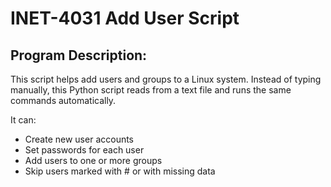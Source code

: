# INET-4031 Add User Script

## Program Description:
This script helps add users and groups to a Linux system.
Instead of typing manually, this Python script reads from a text file and runs the same commands automatically.

It can:
- Create new user accounts
- Set passwords for each user
- Add users to one or more groups
- Skip users marked with # or with missing data

